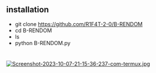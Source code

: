 ## installation

   -   git clone https://github.com/R1F4T-2-0/B-RENDOM
   -   cd B-RENDOM
   -   ls
   -   python B-RENDOM.py
#
[![Screenshot-2023-10-07-21-15-36-237-com-termux.jpg](https://i.postimg.cc/YSwYr5Xm/Screenshot-2023-10-07-21-15-36-237-com-termux.jpg)](https://postimg.cc/qNjzQ5Hk)
#
